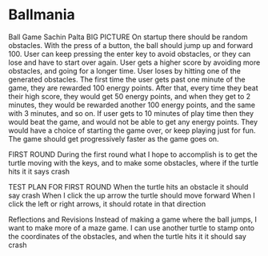 # Ballmania
Ball Game Sachin Palta
BIG PICTURE
On startup there should be random obstacles. With the press of a button, the ball should jump up and forward 100. 
User can keep pressing the enter key to avoid obstacles, or they can lose and have to start over again. User gets a higher score by avoiding more obstacles, and going for a longer time. User loses by hitting one of the generated obstacles.
The first time the user gets past one minute of the game, they are rewarded 100 energy points. After that, every time they beat their high score, they would get 50 energy points, and when they get to 2 minutes, they would be rewarded another 100 energy points, and the same with 3 minutes, and so on. 
If user gets to 10 minutes of play time then they would beat the game, and would not be able to get any energy points. They would have a choice of starting the game over, or keep playing just for fun. The game should get progressively faster as the game goes on.

FIRST ROUND
During the first round what I hope to accomplish is to get the turtle moving with the keys, and to make some obstacles, where if the turtle hits it it says crash

TEST PLAN FOR FIRST ROUND
When the turtle hits an obstacle it should say crash
When I click the up arrow the turtle should move forward
When I click the left or right arrows, it should rotate in that direction

Reflections and Revisions
Instead of making a game where the ball jumps, I want to make more of a maze game. I can use another turtle to stamp onto the coordinates of the obstacles, and when the turtle hits it it should say crash

